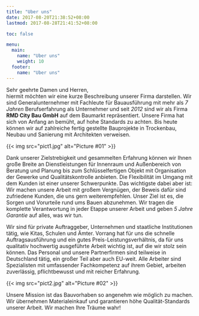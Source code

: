 ```yaml
---
title: "Uber uns"
date: 2017-08-20T21:38:52+08:00
lastmod: 2017-08-28T21:41:52+08:00

toc: false

menu: 
  main:
    name: "Uber uns"
    weight: 10
  footer:
    name: "Uber uns"
---
```


Sehr geehrte Damen und Herren,  
hiermit möchten wir eine kurze Beschreibung unserer Firma darstellen. Wir sind Generalunternehmer mit Fachleute für Bauausführung mit mehr als _7 Jahren_ Berufserfahrung als Unternehmer und seit _2012_ sind wir als Firma __RMD City Bau GmbH__ auf dem Baumarkt repräsentiert. Unsere Firma hat sich von Anfang an bemüht, auf hohe Standards zu achten. Bis heute können wir auf zahlreiche fertig gestellte Bauprojekte in Trockenbau, Neubau und Sanierung mit Architekten verweisen.

{{< img src="pict1.jpg" alt="Picture #01" >}}

Dank unserer Zielstrebigkeit und gesammelten Erfahrung können wir Ihnen große Breite an Dienstleistungen für Innenraum und Außenbereich von Beratung und Planung bis zum Schlüsselfertigen Objekt mit Organisation der Gewerke und Qualitätskontrolle anbieten. Die Flexibilität im Umgang mit dem Kunden ist einer unserer Schwerpunkte. Das wichtigste dabei aber ist: Wir machen unsere Arbeit mit großem Vergnügen, der Beweis dafür sind zufriedene Kunden, die uns gern weiterempfehlen. Unser Ziel ist es, die Sorgen und Vorurteile rund ums Bauen abzunehmen. Wir tragen die komplette Verantwortung in jeder Etappe unserer Arbeit und geben _5 Jahre Garantie_ auf alles, was wir tun.

Wir sind für private Auftraggeber, Unternehmen und staatliche Institutionen tätig, wie Kitas, Schulen und Ämter. Vorrang hat für uns die schnelle Auftragsausführung und ein gutes Preis-Leistungsverhältnis, da für uns qualitativ hochwertig ausgeführte Arbeit wichtig ist, auf die wir stolz sein können. Das Personal und unsere Partnerfirmen sind teilweise in Deutschland tätig, ein großer Teil aber auch EU-weit. Alle Arbeiter sind Spezialisten mit umfassender Fachkompetenz auf ihrem Gebiet, arbeiten zuverlässig, pflichtbewusst und mit reicher Erfahrung.

{{< img src="pict2.jpg" alt="Picture #02" >}}

Unsere Mission ist das Bauvorhaben so angenehm wie möglich zu machen. Wir übernehmen Materialeinkauf und garantieren höhe Qualität-Standards unserer Arbeit. Wir machen Ihre Träume wahr!
